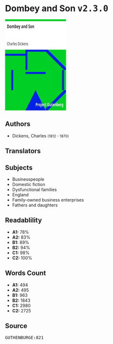 # Dombey and Son <kbd>v2.3.0</kbd>

![](./cover.medium.jpg "")

## Authors


 - Dickens, Charles <small>(1812 - 1870)</small>

## Translators



## Subjects


 - Businesspeople
 - Domestic fiction
 - Dysfunctional families
 - England
 - Family-owned business enterprises
 - Fathers and daughters

## Readablility


 - **A1:** 78%
 - **A2:** 83%
 - **B1:** 89%
 - **B2:** 94%
 - **C1:** 98%
 - **C2:** 100%

## Words Count


 - **A1:** 494
 - **A2:** 495
 - **B1:** 963
 - **B2:** 1843
 - **C1:** 2980
 - **C2:** 2725

## Source


<kbd>GUTHENBURGE:821</kbd>
